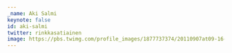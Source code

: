 ```yaml
---
_name: Aki Salmi
keynote: false
id: aki-salmi
twitter: rinkkasatiainen
image: https://pbs.twimg.com/profile_images/1877737374/20110907at09-16-47.jpg
---
```

